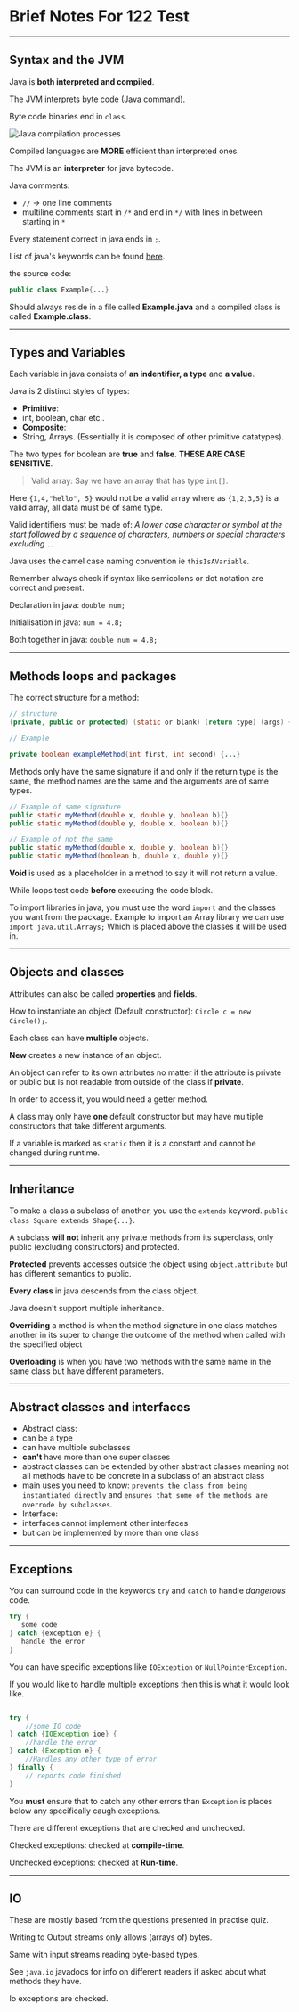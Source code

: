 # Brief Notes For 122 Test

---

## Syntax and the JVM

Java is **both interpreted and compiled**.

The JVM interprets byte code (Java command).

Byte code binaries end in `class`.

![Java compilation processes](./java-interpreter.png)

Compiled languages are **MORE** efficient than interpreted ones.

The JVM is an **interpreter** for java bytecode.

Java comments:
- `//` -> one line comments
- multiline comments start in `/*` and end in `*/` with lines in between starting in `*`

Every statement correct in java ends in `;`.

List of java's keywords can be found [here](https://en.wikipedia.org/wiki/List_of_Java_keywords).

the source code:

```Java
public class Example{...}
```

Should always reside in a file called **Example.java** and a compiled class is called **Example.class**.

---
## Types and Variables

Each variable in java consists of **an indentifier, a type** and **a value**.

Java is 2 distinct styles of types:
- **Primitive**:
 - int, boolean, char etc..
- **Composite**:
 - String, Arrays. (Essentially it is composed of other primitive datatypes).

The two types for boolean are **true** and **false**. **THESE ARE CASE SENSITIVE**.

> Valid array: Say we have an array that has type `int[]`.

Here `{1,4,"hello", 5}` would not be a valid array where as `{1,2,3,5}` is a valid array, all data must be of same type.

Valid identifiers must be made of: *A lower case character or symbol at the start followed by a sequence of characters, numbers or special characters excluding* `.`.

Java uses the camel case naming convention ie `thisIsAVariable`.

Remember always check if syntax like semicolons or dot notation are correct and present.

Declaration in java: `double num;`

Initialisation in java: `num = 4.8;`

Both together in java: `double num = 4.8;`

---
## Methods loops and packages

The correct structure for a method:

```java
// structure
(private, public or protected) (static or blank) (return type) (args) {}

// Example

private boolean exampleMethod(int first, int second) {...}
```

Methods only have the same signature if and only if the return type is the same, the method names are the same and the arguments are of same types.

```java
// Example of same signature
public static myMethod(double x, double y, boolean b){}
public static myMethod(double y, double x, boolean b){}

// Example of not the same
public static myMethod(double x, double y, boolean b){}
public static myMethod(boolean b, double x, double y){}
```

**Void** is used as a placeholder in a method to say it will not return a value.

While loops test code **before** executing the code block.

To import libraries in java, you must use the word `import` and the classes you want from the package. Example to import an Array library we can use `import java.util.Arrays;` Which is placed above the classes it will be used in.

---
## Objects and classes

Attributes can also be called **properties** and **fields**.

How to instantiate an object (Default constructor): `Circle c = new Circle();`.

Each class can have **multiple** objects.

**New** creates a new instance of an object.

An object can refer to its own attributes no matter if the attribute is private or public but is not readable from outside of the class if **private**.

In order to access it, you would need a getter method.

A class may only have **one** default constructor but may have multiple constructors that take different arguments.

If a variable is marked as `static` then it is a constant and cannot be changed during runtime.

---
## Inheritance

To make a class a subclass of another, you use the `extends` keyword. `public class Square extends Shape{...}`.

A subclass **will not** inherit any private methods from its superclass, only public (excluding constructors) and protected.

**Protected** prevents accesses outside the object using `object.attribute` but has different semantics to public.

**Every class** in java descends from the class object.

Java doesn't support multiple inheritance.

**Overriding** a method is when the method signature in one class matches another in its super to change the outcome of the method when called with the specified object

**Overloading** is when you have two methods with the same name in the same class but have different parameters.

---
## Abstract classes and interfaces

- Abstract class:
 - can be a type
 - can have multiple subclasses
 - **can't** have more than one super classes
 - abstract classes can be extended by other abstract classes meaning not all methods have to be concrete in a subclass of an abstract class
 - main uses you need to know: `prevents the class from being instantiated directly` and `ensures that some of the methods are overrode by subclasses`.
- Interface:
 - interfaces cannot implement other interfaces
 - but can be implemented by more than one class

---
## Exceptions

You can surround code in the keywords `try` and `catch` to handle *dangerous* code.

```java
try {
   some code
} catch {exception e} {
   handle the error
}
```

You can have specific exceptions like `IOException` or `NullPointerException`.

If you would like to handle multiple exceptions then this is what it would look like.

```java

try {
    //some IO code
} catch {IOException ioe} {
    //handle the error
} catch {Exception e} {
    //Handles any other type of error
} finally {
    // reports code finished
}
```

You **must** ensure that to catch any other errors than `Exception` is places below any specifically caugh exceptions.

There are different exceptions that are checked and unchecked.

Checked exceptions: checked at **compile-time**.

Unchecked exceptions: checked at **Run-time**.

---
## IO

These are mostly based from the questions presented in practise quiz.

Writing to Output streams only allows (arrays of) bytes.

Same with input streams reading byte-based types.

See `java.io` javadocs for info on different readers if asked about what methods they have.

Io exceptions are checked.
